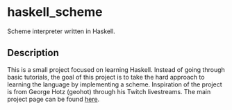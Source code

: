 # haskell_scheme

Scheme interpreter written in Haskell.

## Description

This is a small project focused on learning Haskell. Instead of going through basic tutorials, the goal of this project is to take the hard approach to learning the language by implementing a scheme. Inspiration of the project is from George Hotz (geohot) through his Twitch livestreams. The main project page can be found [here](https://en.wikibooks.org/wiki/Write_Yourself_a_Scheme_in_48_Hours).